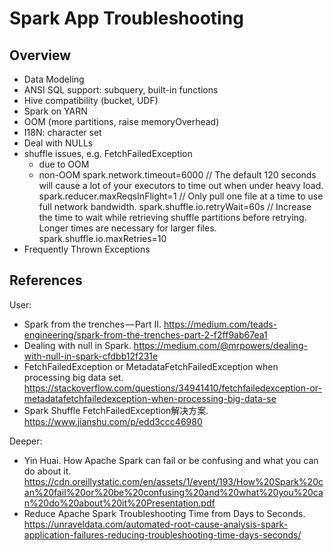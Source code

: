 # Spark App Troubleshooting

## Overview
* Data Modeling
* ANSI SQL support: subquery, built-in functions
* Hive compatibility (bucket, UDF)
* Spark on YARN
* OOM (more partitions, raise memoryOverhead)
* I18N: character set
* Deal with NULLs
* shuffle issues, e.g. FetchFailedException
  * due to OOM
  * non-OOM
  spark.network.timeout=6000 // The default 120 seconds will cause a lot of your executors to time out when under heavy load.
  spark.reducer.maxReqsInFlight=1 // Only pull one file at a time to use full network bandwidth.
  spark.shuffle.io.retryWait=60s  // Increase the time to wait while retrieving shuffle partitions before retrying. Longer times are necessary for larger files.
  spark.shuffle.io.maxRetries=10
* Frequently Thrown Exceptions

## References

User:
* Spark from the trenches — Part II. https://medium.com/teads-engineering/spark-from-the-trenches-part-2-f2ff9ab67ea1
* Dealing with null in Spark. https://medium.com/@mrpowers/dealing-with-null-in-spark-cfdbb12f231e
* FetchFailedException or MetadataFetchFailedException when processing big data set. https://stackoverflow.com/questions/34941410/fetchfailedexception-or-metadatafetchfailedexception-when-processing-big-data-se
* Spark Shuffle FetchFailedException解决方案. https://www.jianshu.com/p/edd3ccc46980

Deeper:
* Yin Huai. How Apache Spark can fail or be confusing and what you can do about it. https://cdn.oreillystatic.com/en/assets/1/event/193/How%20Spark%20can%20fail%20or%20be%20confusing%20and%20what%20you%20can%20do%20about%20it%20Presentation.pdf
* Reduce Apache Spark Troubleshooting Time from Days to Seconds. https://unraveldata.com/automated-root-cause-analysis-spark-application-failures-reducing-troubleshooting-time-days-seconds/



